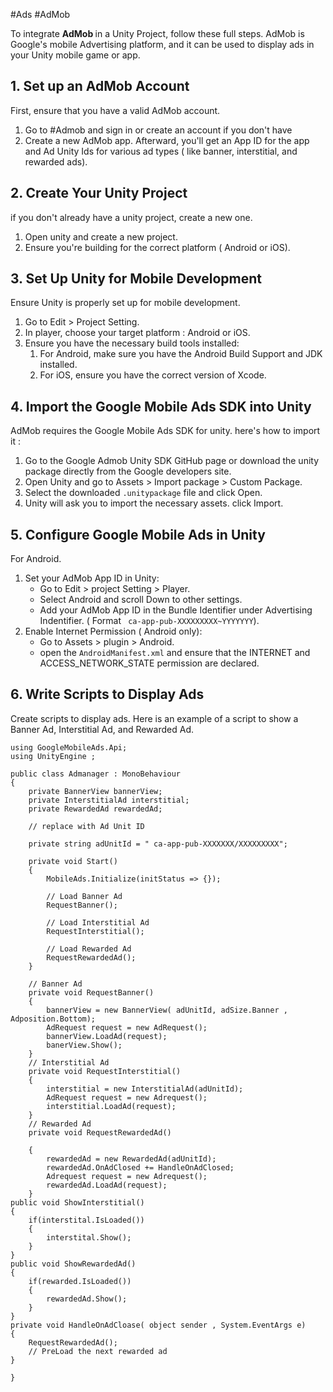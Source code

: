 

#Ads #AdMob

To integrate <b> AdMob </b> in a Unity Project, follow these full steps. AdMob is Google's mobile Advertising platform, and it can be used to display ads in your Unity mobile game or app. 

## 1. Set up an AdMob Account 

First, ensure that you have a valid AdMob account.
 1. Go to #Admob and sign in or create an account if you don't have 
 2.  Create a new AdMob app. Afterward, you'll get an App ID for the app and Ad Unity Ids for various ad types ( like banner, interstitial, and rewarded ads).
## 2. Create Your Unity Project

if you don't already have a unity project, create a new one.
1. Open unity and create a new project.
2. Ensure you're building for the correct platform ( Android or iOS).
## 3. Set Up Unity for Mobile Development
Ensure Unity is properly set up for mobile development.
1. Go to Edit > Project Setting.
2. In player, choose your target platform : Android or iOS.
3. Ensure you have the necessary build tools installed:
	1.  For Android, make sure you have the Android Build Support and JDK installed.
	2. For iOS, ensure you have the correct version of Xcode.
## 4. Import the Google Mobile Ads SDK into Unity
AdMob requires the Google Mobile Ads SDK for unity. here's how to import it :

1. Go to the Google Admob Unity SDK GitHub page or download the unity package directly from the Google developers site.
2.  Open Unity and go to Assets > Import package > Custom Package.
3. Select the downloaded `.unitypackage` file and click Open.
4. Unity will ask you to import the necessary assets. click Import.
## 5. Configure Google Mobile Ads in Unity

For Android. 
1. Set your AdMob App ID in Unity:
	-  Go to Edit > project Setting  > Player.
	- Select Android and scroll Down to other settings. 
	- Add your AdMob App ID in the Bundle  Identifier under Advertising Indentifier. ( Format ` ca-app-pub-XXXXXXXXX~YYYYYYY`).
2. Enable Internet Permission ( Android only):
	-  Go to Assets > plugin > Android.
	- open the `AndroidManifest.xml` and ensure that the INTERNET and ACCESS_NETWORK_STATE permission are declared.
## 6. Write Scripts to Display Ads

Create scripts to display ads. Here is an example of a script to show a Banner Ad, Interstitial Ad, and Rewarded Ad.

```Csharp 
using GoogleMobileAds.Api;
using UnityEngine ;

public class Admanager : MonoBehaviour
{
	private BannerView bannerView;
	private InterstitialAd interstitial;
	private RewardedAd rewardedAd;

	// replace with Ad Unit ID

	private string adUnitId = " ca-app-pub-XXXXXXX/XXXXXXXXX";

	private void Start()
	{
		MobileAds.Initialize(initStatus => {});

		// Load Banner Ad
		RequestBanner();

		// Load Interstitial Ad
		RequestInterstitial();

		// Load Rewarded Ad
		RequestRewardedAd();
	}

	// Banner Ad
	private void RequestBanner()
	{
		bannerView = new BannerView( adUnitId, adSize.Banner , Adposition.Bottom);
		AdRequest request = new AdRequest();
		bannerView.LoadAd(request);
		banerView.Show();
	}
	// Interstitial Ad
	private void RequestInterstitial()
	{
		interstitial = new InterstitialAd(adUnitId);
		AdRequest request = new Adrequest();
		interstitial.LoadAd(request);
	}
	// Rewarded Ad 
	private void RequestRewardedAd()
	
	{
		rewardedAd = new RewardedAd(adUnitId);
		rewardedAd.OnAdClosed += HandleOnAdClosed;
		Adrequest request = new Adrequest();
		rewardedAd.LoadAd(request);
	}
public void ShowInterstitial()
{
	if(interstital.IsLoaded())
	{
		interstital.Show();
	}
}
public void ShowRewardedAd()
{
	if(rewarded.IsLoaded())
	{
		rewardedAd.Show();
	}
}
private void HandleOnAdCloase( object sender , System.EventArgs e)
{
	RequestRewardedAd(); 
	// PreLoad the next rewarded ad 
}

}
```

